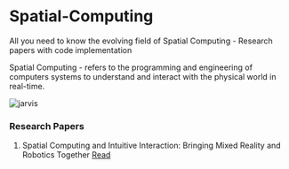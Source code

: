 # Spatial-Computing
All you need to know the evolving field of Spatial Computing - Research papers with code implementation

Spatial Computing - refers to the programming and engineering of computers systems to understand and interact with the physical world in real-time.

![jarvis](https://github.com/Jaykef/Spatial-Computing/assets/11355002/e276e9fc-d3f9-42ad-922f-8e2a87e9ffb2)

### Research Papers
1. Spatial Computing and Intuitive Interaction: Bringing Mixed Reality and Robotics Together <a href="https://github.com/Jaykef/Spatial-Computing/blob/main/Research-Papers/Spatial-Computing-and%20Intuitive-Interaction.pdf">Read</a>
